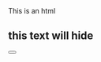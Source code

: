 <html>
  <head>This is an html </head>
  <title>here js can change html attributes</title>
  <h2 id = "demo">this text will hide</h2>
  <button onclick = "document.getElementById('demo').innerHTML=This is js">
</html>
